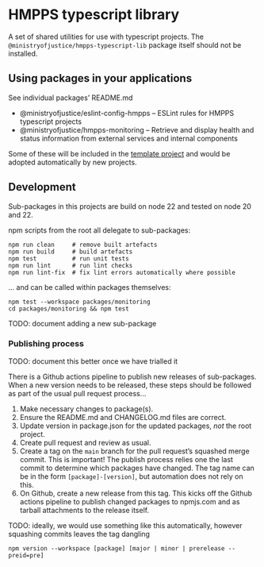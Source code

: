 # HMPPS typescript library

A set of shared utilities for use with typescript projects.
The `@ministryofjustice/hmpps-typescript-lib` package itself should not be installed.

## Using packages in your applications

See individual packages’ README.md

- @ministryofjustice/eslint-config-hmpps – ESLint rules for HMPPS typescript projects
- @ministryofjustice/hmpps-monitoring – Retrieve and display health and status information from external services and internal components

Some of these will be included in the [template project](https://github.com/ministryofjustice/hmpps-template-typescript)
and would be adopted automatically by new projects.

## Development

Sub-packages in this projects are build on node 22 and tested on node 20 and 22.

npm scripts from the root all delegate to sub-packages:

```shell
npm run clean     # remove built artefacts
npm run build     # build artefacts
npm test          # run unit tests
npm run lint      # run lint checks
npm run lint-fix  # fix lint errors automatically where possible
```

… and can be called within packages themselves:

```shell
npm test --workspace packages/monitoring
cd packages/monitoring && npm test
```

TODO: document adding a new sub-package

### Publishing process

TODO: document this better once we have trialled it

There is a Github actions pipeline to publish new releases of sub-packages.
When a new version needs to be released, these steps should be followed as part of the usual pull request process…

1) Make necessary changes to package(s).
2) Ensure the README.md and CHANGELOG.md files are correct.
3) Update version in package.json for the updated packages, _not_ the root project.
4) Create pull request and review as usual.
5) Create a tag on the `main` branch for the pull request’s squashed merge commit.
   This is important! The publish process relies one the last commit to determine which packages have changed.
   The tag name can be in the form `[package]-[version]`, but automation does not rely on this.
6) On Github, create a new release from this tag. This kicks off the Github actions pipeline to publish changed packages
   to npmjs.com and as tarball attachments to the release itself.

TODO: ideally, we would use something like this automatically, however squashing commits leaves the tag dangling
```shell
npm version --workspace [package] [major | minor | prerelease --preid=pre]
```
